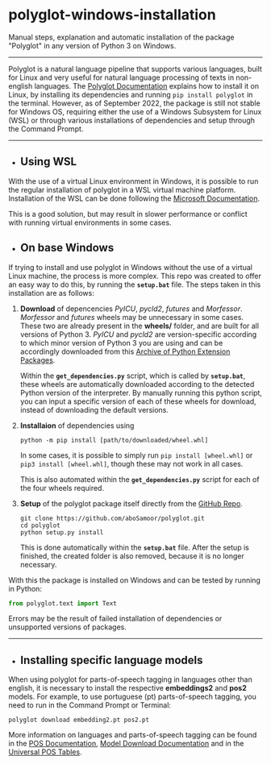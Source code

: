 # polyglot-windows-installation

Manual steps, explanation and automatic installation of the package "Polyglot" in any version of Python 3 on Windows.

---
Polyglot is a natural language pipeline that supports various languages, built for Linux and very useful for natural language processing of texts in non-english languages. The <a href="http://polyglot.readthedocs.org" title="http://polyglot.readthedocs.org">Polyglot Documentation</a> explains how to install it on Linux, by installing its dependencies and running `pip install polyglot` in the terminal. However, as of September 2022, the package is still not stable for Windows OS, requiring either the use of a Windows Subsystem for Linux (WSL) or through various installations of dependencies and setup through the Command Prompt.

---
* ## **Using WSL**

With the use of a virtual Linux environment in Windows, it is possible to run the regular installation of polyglot in a WSL virtual machine platform. Installation of the WSL can be done following the <a href="https://docs.microsoft.com/en-us/windows/wsl/install" title="https://docs.microsoft.com/en-us/windows/wsl/install">Microsoft Documentation</a>.

This is a good solution, but may result in slower performance or conflict with running virtual environments in some cases.

* ## **On base Windows**

If trying to install and use polyglot in Windows without the use of a virtual Linux machine, the process is more complex. This repo was created to offer an easy way to do this, by running the **`setup.bat`** file. The steps taken in this installation are as follows:

1. **Download** of depencencies *PyICU*, *pycld2*, *futures* and *Morfessor*. *Morfessor* and *futures* wheels may be unnecessary in some cases. These two are already present in the **wheels/** folder, and are built for all versions of Python 3. *PyICU* and *pycld2* are version-specific according to which minor version of Python 3 you are using and can be accordingly downloaded from this <a href="https://www.lfd.uci.edu/~gohlke/pythonlibs/" title="https://www.lfd.uci.edu/~gohlke/pythonlibs/">Archive of Python Extension Packages</a>.
   
    Within the **`get_dependencies.py`** script, which is called by **`setup.bat`**, these wheels are automatically downloaded according to the detected Python version of the interpreter. By manually running this python script, you can input a specific version of each of these wheels for download, instead of downloading the default versions.

2. **Installaion** of dependencies using

   ```
   python -m pip install [path/to/downloaded/wheel.whl]
   ```
   In some cases, it is possible to simply run `pip install [wheel.whl]` or `pip3 install [wheel.whl]`, though these may not work in all cases.
   
   This is also automated within the **`get_dependencies.py`** script for each of the four wheels required.

3. **Setup** of the polyglot package itself directly from the <a href="https://github.com/aboSamoor/polyglot.git" title="https://github.com/aboSamoor/polyglot.git">GitHub Repo</a>.
   
   ```
   git clone https://github.com/aboSamoor/polyglot.git
   cd polyglot
   python setup.py install
   ```
   This is done automatically within the **`setup.bat`** file. After the setup is finished, the created folder is also removed, because it is no longer necessary.

With this the package is installed on Windows and can be tested by running in Python:

```python
from polyglot.text import Text
```

Errors may be the result of failed installation of dependencies or unsupported versions of packages.

---
* ## **Installing specific language models**

When using polyglot for parts-of-speech tagging in languages other than english, it is necessary to install the respective **embeddings2** and **pos2** models. For example, to use portuguese (pt) parts-of-speech tagging, you need to run in the Command Prompt or Terminal:

```
polyglot download embedding2.pt pos2.pt
```
More information on languages and parts-of-speech tagging can be found in the <a href="https://polyglot.readthedocs.io/en/latest/POS.html" title="https://polyglot.readthedocs.io/en/latest/POS.html">POS Documentation</a>, <a href="https://polyglot.readthedocs.io/en/latest/Download.html" title="https://polyglot.readthedocs.io/en/latest/Download.html">Model Download Documentation</a> and in the <a href="https://universaldependencies.org/docs/tagset-conversion/index.html" title="https://universaldependencies.org/docs/tagset-conversion/index.html">Universal POS Tables</a>.